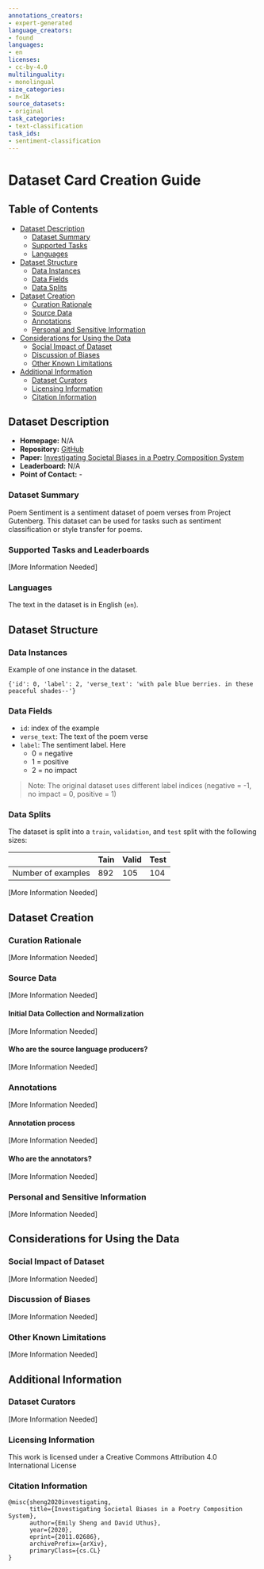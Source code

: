 ```yaml
---
annotations_creators:
- expert-generated
language_creators:
- found
languages:
- en
licenses:
- cc-by-4.0
multilinguality:
- monolingual
size_categories:
- n<1K
source_datasets:
- original
task_categories:
- text-classification
task_ids:
- sentiment-classification
---
```


# Dataset Card Creation Guide

## Table of Contents
- [Dataset Description](#dataset-description)
  - [Dataset Summary](#dataset-summary)
  - [Supported Tasks](#supported-tasks-and-leaderboards)
  - [Languages](#languages)
- [Dataset Structure](#dataset-structure)
  - [Data Instances](#data-instances)
  - [Data Fields](#data-instances)
  - [Data Splits](#data-instances)
- [Dataset Creation](#dataset-creation)
  - [Curation Rationale](#curation-rationale)
  - [Source Data](#source-data)
  - [Annotations](#annotations)
  - [Personal and Sensitive Information](#personal-and-sensitive-information)
- [Considerations for Using the Data](#considerations-for-using-the-data)
  - [Social Impact of Dataset](#social-impact-of-dataset)
  - [Discussion of Biases](#discussion-of-biases)
  - [Other Known Limitations](#other-known-limitations)
- [Additional Information](#additional-information)
  - [Dataset Curators](#dataset-curators)
  - [Licensing Information](#licensing-information)
  - [Citation Information](#citation-information)

## Dataset Description

- **Homepage:** N/A
- **Repository:** [GitHub](https://github.com/google-research-datasets/poem-sentiment)
- **Paper:** [Investigating Societal Biases in a Poetry Composition System](https://arxiv.org/abs/2011.02686)
- **Leaderboard:** N/A
- **Point of Contact:** -

### Dataset Summary

Poem Sentiment is a sentiment dataset of poem verses from Project Gutenberg.
This dataset can be used for tasks such as sentiment classification or style transfer for poems.

### Supported Tasks and Leaderboards

[More Information Needed]

### Languages

The text in the dataset is in English (`en`).

## Dataset Structure

### Data Instances
Example of one instance in the dataset.

```{'id': 0, 'label': 2, 'verse_text': 'with pale blue berries. in these peaceful shades--'}```

### Data Fields

- `id`: index of the example
- `verse_text`: The text of the poem verse
- `label`: The sentiment label. Here 
    - 0 = negative
    - 1 = positive
    - 2 = no impact
> Note: The original dataset uses different label indices  (negative = -1, no impact = 0, positive = 1) 

### Data Splits

The dataset is split into a `train`, `validation`, and `test` split with the following sizes:

|                            | Tain   | Valid | Test  |
| -----                      | ------ | ----- | ----- |
| Number of examples         | 892    | 105   | 104   |



[More Information Needed]
## Dataset Creation

### Curation Rationale

[More Information Needed]

### Source Data

[More Information Needed]

#### Initial Data Collection and Normalization

[More Information Needed]

#### Who are the source language producers?

[More Information Needed]

### Annotations

[More Information Needed]

#### Annotation process

[More Information Needed]

#### Who are the annotators?

[More Information Needed]

### Personal and Sensitive Information

[More Information Needed]

## Considerations for Using the Data

### Social Impact of Dataset

[More Information Needed]

### Discussion of Biases

[More Information Needed]

### Other Known Limitations

[More Information Needed]

## Additional Information

### Dataset Curators

[More Information Needed]

### Licensing Information

This work is licensed under a Creative Commons Attribution 4.0 International License

### Citation Information

```
@misc{sheng2020investigating,
      title={Investigating Societal Biases in a Poetry Composition System},
      author={Emily Sheng and David Uthus},
      year={2020},
      eprint={2011.02686},
      archivePrefix={arXiv},
      primaryClass={cs.CL}
}
```
